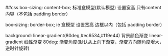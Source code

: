 ##css
box-sizing: content-box; 标准盒模型(默认模型) 
设置宽高 只有content 内容（不包括 padding border） 

box-sizing: border-box;
ie 盒模型
设置宽高 边框以内（包括 padding border）

background: linear-gradient(80deg,#ec6534,#f19e44)
背景颜色渐变 
linear-gradient 线性渐变
80deg: 渐变角度(默认从上向下渐变，渐变方向随角度增大，逆时针旋转) 
